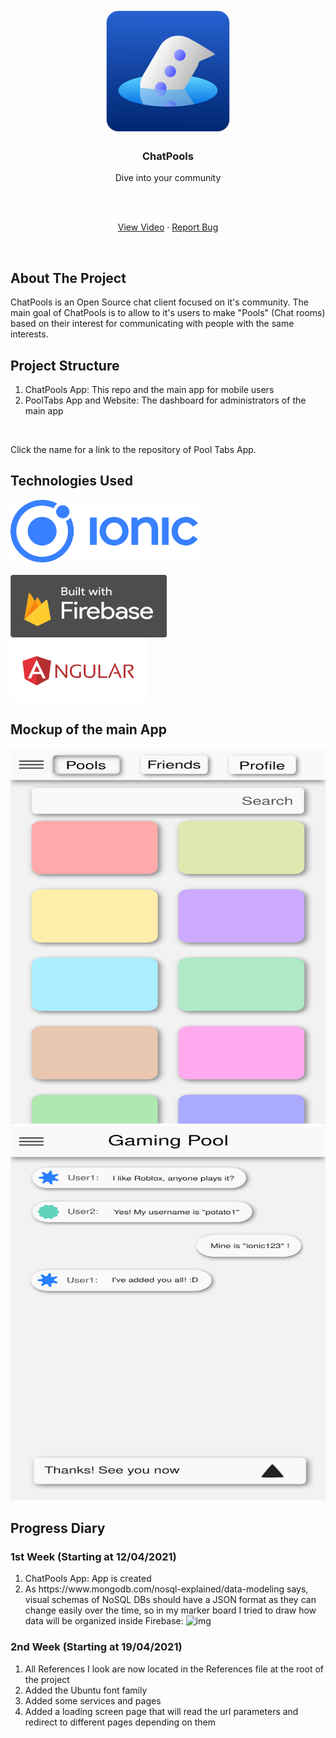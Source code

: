 <!-- PROJECT LOGO -->
<br />
<p align="center">

  <img src="media/logo.svg" alt="Logo" width="200" height="200">

  <h3 align="center">ChatPools</h3>
  <p align="center">Dive into your community</p>
  <br>
  <br>

  <p align="center">
    <a href="empty">View Video</a>
    ·
    <a href="https://github.com/miguelcanosantana/ChatPools/issues">Report Bug</a>
  </p>
</p>

<br>

## About The Project
ChatPools is an Open Source chat client focused on it's community.
The main goal of ChatPools is to allow to it's users to make "Pools" (Chat rooms) based on their interest for communicating with people with the same interests.

## Project Structure
<ol>
  <li>ChatPools App: This repo and the main app for mobile users</li>
  <li>PoolTabs App and Website: The dashboard for administrators of the main app</li>
</ol>

<br>

Click the name for a link to the repository of Pool Tabs App.

## Technologies Used
<a href="https://github.com/ionic-team/ionic-framework">
    <img src="media/ionic.png" alt="Logo" width="300" height="100">
</a>

<br>
<br>

<a href="https://github.com/firebase">
    <img src="media/firebase.png" alt="Logo" width="250" height="100">
</a>

<br>

<a href="https://github.com/angular/angular">
    <img src="media/angular.png" alt="Logo" width="220" height="100">
</a>

## Mockup of the main App
<img src="https://github.com/miguelcanosantana/ChatPools/blob/main/media/pools_layout.svg" alt="Logo" width="600" height="600">
<img src="https://github.com/miguelcanosantana/ChatPools/blob/main/media/chat_layout.svg" alt="Logo" width="600" height="600">

## Progress Diary
### 1st Week (Starting at 12/04/2021)
<ol>
  <li>ChatPools App: App is created</li>
  <li>
    As https://www.mongodb.com/nosql-explained/data-modeling says, visual schemas of NoSQL DBs should have a JSON format as they can change easily over the time, so in my marker board I tried to draw how data will be organized inside Firebase:
    <img src="https://github.com/miguelcanosantana/ChatPools/blob/main/media/IMG_20210412_213148.jpg" alt="img" width="1200" height="600">
  </li>
</ol>

### 2nd Week (Starting at 19/04/2021)
<ol>
  <li>All References I look are now located in the References file at the root of the project</li>
  <li>Added the Ubuntu font family</li>
  <li>Added some services and pages</li>
  <li>Added a loading screen page that will read the url parameters and redirect to different pages depending on them</li>
</ol>
